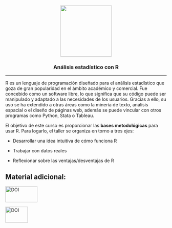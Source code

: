 <p align="center">
  
  <h3 align="center"><img src="https://user-images.githubusercontent.com/13545121/130408397-ed35f7bc-8cdf-42dc-a539-5c301812f1f1.png" align="centre" height="160" /></h3>
 
  <h3 align="center">Análisis estadístico con R</h3>
</p>

----




R es un lenguaje de programación diseñado para el análisis estadístico que goza de gran popularidad en el ámbito académico y comercial. Fue concebido como un software libre, lo que significa que su código puede ser manipulado y adaptado a las necesidades de los usuarios. Gracias a ello, su uso se ha extendido a otras áreas como la minería de texto, análisis espacial o el diseño de páginas web, además se puede vincular con otros programas como Python, Stata o Tableau.

El objetivo de este curso es proporcionar las **bases metodológicas** para usar R. Para logarlo, el taller se organiza en torno a tres ejes:


* Desarrollar una idea intuitiva de cómo funciona R

* Trabajar con datos reales

* Reflexionar sobre las ventajas/desventajas de R


## Material adicional:   

<p align="left">
   <a href="https://www.sigma161.com/R-intro/"><img src="https://user-images.githubusercontent.com/13545121/187106364-dccc1730-a0e8-4634-96da-16227d5182f2.PNG" width="100" height="50" alt="DOI">
<p align="left">
   <a href="https://www.youtube.com/channel/UCqFqrso2IfSX_N-J1ZicKFA"><img src="https://user-images.githubusercontent.com/13545121/187106452-356da2db-d3bd-4429-95a6-b60f4afe7448.PNG" width="70" height="50" alt="DOI">
<p align="left">


